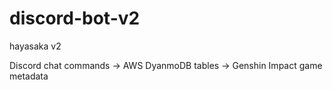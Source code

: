 # discord-bot-v2
hayasaka v2

Discord chat commands ->
AWS DyanmoDB tables ->
Genshin Impact game metadata
